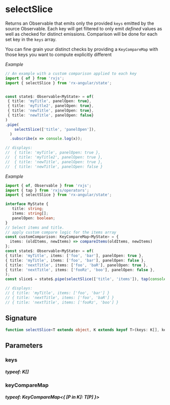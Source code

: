 # selectSlice

Returns an Observable that emits only the provided `keys` emitted by the source Observable. Each key will get
filtered to only emit _defined_ values as well as checked for distinct emissions.
Comparison will be done for each set key in the `keys` array.

You can fine grain your distinct checks by providing a `KeyCompareMap` with those keys you want to compute
explicitly different

_Example_

```TypeScript
// An example with a custom comparison applied to each key
import { of } from 'rxjs';
import { selectSlice } from 'rx-angular/state';


const state$: Observable<MyState> = of(
 { title: 'myTitle', panelOpen: true},
 { title: 'myTitle2', panelOpen: true},
 { title: 'newTitle', panelOpen: true},
 { title: 'newTitle', panelOpen: false}
)
.pipe(
    selectSlice(['title', 'panelOpen']),
  )
  .subscribe(x => console.log(x));

// displays:
//  { title: 'myTitle', panelOpen: true },
//  { title: 'myTitle2', panelOpen: true },
//  { title: 'newTitle', panelOpen: true },
//  { title: 'newTitle', panelOpen: false }
```

_Example_

```TypeScript
import { of, Observable } from 'rxjs';
import { tap } from 'rxjs/operators';
import { selectSlice } from 'rx-angular/state';

interface MyState {
   title: string;
   items: string[];
   panelOpen: boolean;
}
// Select items and title.
// apply custom compare logic for the items array
const customComparison: KeyCompareMap<MyState> = {
  items: (oldItems, newItems) => compareItems(oldItems, newItems)
};
const state$: Observable<MyState> = of(
{ title: 'myTitle', items: ['foo', 'bar'], panelOpen: true },
{ title: 'myTitle', items: ['foo', 'bar'], panelOpen: false },
{ title: 'nextTitle', items: ['foo', 'baR'], panelOpen: true },
{ title: 'nextTitle', items: ['fooRz', 'boo'], panelOpen: false },
);
const slice$ = state$.pipe(selectSlice(['title', 'items']), tap(console.log)).subscribe();

// displays:
// { title: 'myTitle', items: ['foo', 'bar'] }
// { title: 'nextTitle', items: ['foo', 'baR'] }
// { title: 'nextTitle', items: ['fooRz', 'boo'] }
```

## Signature

```TypeScript
function selectSlice<T extends object, K extends keyof T>(keys: K[], keyCompareMap?: KeyCompareMap<{ [P in K]: T[P] }>): OperatorFunction<T, PickStrict<T, K> | null>
```

## Parameters

### keys

##### typeof: K[]

### keyCompareMap

##### typeof: KeyCompareMap&#60;{ [P in K]: T[P] }&#62;
